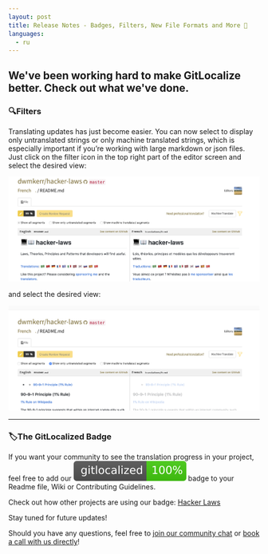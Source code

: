 ```yaml
---
layout: post
title: Release Notes - Badges, Filters, New File Formats and More 🚀
languages:
  - ru
---
```



We've been working hard to make GitLocalize better. Check out what we've done.
---
### 🔍Filters


Translating updates has just become easier. You can now select to display only untranslated strings or only machine translated strings, which is especially important if you’re working with large markdown or json files. Just click on the filter icon in the top right part of the editor screen and select the desired view:

![Filters](/img/filter_1.png)

and select the desired view:

![Filters](/img/filter_2.png)

---
### 🏷The GitLocalized Badge


If you want your community to see the translation progress in your project, feel free to add our ![GitLocalized](/img/badge.svg) badge to your Readme file, Wiki or Contributing Guidelines.



Check out how other projects are using our badge:
[Hacker Laws](https://github.com/dwmkerr/hacker-laws#translations)
[]()

Stay tuned for future updates!


Should you have any questions, feel free to [join our community chat](https://gitter.im/gitlocalize/Lobby) or [book a call with us directly](https://calendly.com/is-alconost)!
